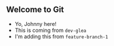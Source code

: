 ## Welcome to Git

- Yo, Johnny here!
- This is coming from `dev-glea`
- I'm adding this from
  `feature-branch-1`
